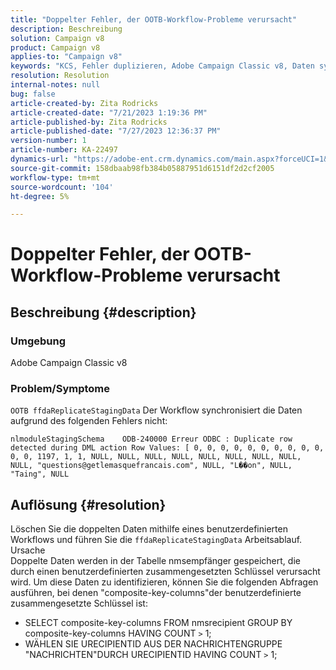 ```yaml
---
title: "Doppelter Fehler, der OOTB-Workflow-Probleme verursacht"
description: Beschreibung
solution: Campaign v8
product: Campaign v8
applies-to: "Campaign v8"
keywords: "KCS, Fehler duplizieren, Adobe Campaign Classic v8, Daten synchronisieren"
resolution: Resolution
internal-notes: null
bug: false
article-created-by: Zita Rodricks
article-created-date: "7/21/2023 1:19:36 PM"
article-published-by: Zita Rodricks
article-published-date: "7/27/2023 12:36:37 PM"
version-number: 1
article-number: KA-22497
dynamics-url: "https://adobe-ent.crm.dynamics.com/main.aspx?forceUCI=1&pagetype=entityrecord&etn=knowledgearticle&id=7bfa0e37-c927-ee11-9966-6045bd0065b6"
source-git-commit: 158dbaab98fb384b05887951d6151df2d2cf2005
workflow-type: tm+mt
source-wordcount: '104'
ht-degree: 5%

---
```


# Doppelter Fehler, der OOTB-Workflow-Probleme verursacht

## Beschreibung {#description}


### Umgebung

Adobe Campaign Classic v8

### Problem/Symptome

`OOTB ffdaReplicateStagingData` Der Workflow synchronisiert die Daten aufgrund des folgenden Fehlers nicht:

`nlmoduleStagingSchema    ODB-240000 Erreur ODBC : Duplicate row detected during DML action Row Values: [ 0, 0, 0, 0, 0, 0, 0, 0, 0, 0, 0, 0, 1197, 1, 1, NULL, NULL, NULL, NULL, NULL, NULL, NULL, NULL, NULL, "questions@getlemasquefrancais.com", NULL, "L��on", NULL, "Taing", NULL`




## Auflösung {#resolution}


Löschen Sie die doppelten Daten mithilfe eines benutzerdefinierten Workflows und führen Sie die `ffdaReplicateStagingData` Arbeitsablauf.
<br>Ursache <br>
Doppelte Daten werden in der Tabelle nmsempfänger gespeichert, die durch einen benutzerdefinierten zusammengesetzten Schlüssel verursacht wird. Um diese Daten zu identifizieren, können Sie die folgenden Abfragen ausführen, bei denen &quot;composite-key-columns&quot;der benutzerdefinierte zusammengesetzte Schlüssel ist:

- SELECT composite-key-columns FROM nmsrecipient GROUP BY composite-key-columns HAVING COUNT `>`  1;
- WÄHLEN SIE URECIPIENTID AUS DER NACHRICHTENGRUPPE &quot;NACHRICHTEN&quot;DURCH URECIPIENTID HAVING COUNT `>`  1;



